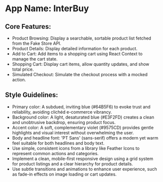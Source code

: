 # **App Name**: InterBuy

## Core Features:

- Product Browsing: Display a searchable, sortable product list fetched from the Fake Store API.
- Product Details: Display detailed information for each product.
- Add to Cart: Add items to a shopping cart using React Context to manage the cart state.
- Shopping Cart: Display cart items, allow quantity updates, and show total price.
- Simulated Checkout: Simulate the checkout process with a mocked action.

## Style Guidelines:

- Primary color: A subdued, inviting blue (#64B5F6) to evoke trust and reliability, avoiding clichéd e-commerce vibrancy.
- Background color: A light, desaturated blue (#E3F2FD) creates a clean and unobtrusive backdrop, ensuring product focus.
- Accent color: A soft, complementary violet (#9575CD) provides gentle highlights and visual interest without overwhelming the user.
- Body and headline font: 'PT Sans' (sans-serif) offers a modern yet warm feel suitable for both headlines and body text.
- Use simple, consistent icons from a library like Feather Icons to represent common actions and categories.
- Implement a clean, mobile-first responsive design using a grid system for product listings and a clear hierarchy for product details.
- Use subtle transitions and animations to enhance user experience, such as fade-in effects on image loading or cart updates.